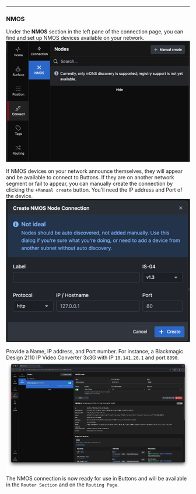 ---

### NMOS

Under the **NMOS** section in the left pane of the connection page, you can find and set up NMOS devices available on your network.  
![NMOS](images/nmos.png)

If NMOS devices on your network announce themselves, they will appear and be available to connect to Buttons. If they are on another network segment or fail to appear, you can manually create the connection by clicking the `+Manual create` button. You’ll need the IP address and Port of the device.  
![Nmos Manual](images/nmos_manual.png)

Provide a Name, IP address, and Port number. For instance, a Blackmagic Design 2110 IP Video Converter 3x3G with IP `10.141.20.1` and port `8090`.  
![Nmos Conected](images/nmos_conected.png)

The NMOS connection is now ready for use in Buttons and will be available in the `Router Section` and on the `Routing Page`.